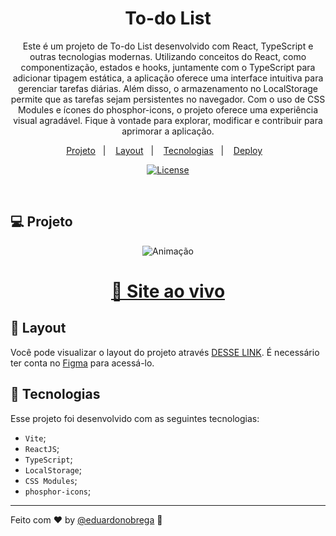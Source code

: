 <h1 align="center">To-do List</h1>

<p align="center">
Este é um projeto de To-do List desenvolvido com React, TypeScript e outras tecnologias modernas. Utilizando conceitos do React, como componentização, estados e hooks, juntamente com o TypeScript para adicionar tipagem estática, a aplicação oferece uma interface intuitiva para gerenciar tarefas diárias. Além disso, o armazenamento no LocalStorage permite que as tarefas sejam persistentes no navegador. Com o uso de CSS Modules e ícones do phosphor-icons, o projeto oferece uma experiência visual agradável. Fique à vontade para explorar, modificar e contribuir para aprimorar a aplicação.
</p>

<p align="center">
  <a href="#-projeto">Projeto</a>&nbsp;&nbsp;&nbsp;|&nbsp;&nbsp;&nbsp;
  <a href="#-layout">Layout</a>&nbsp;&nbsp;&nbsp;|&nbsp;&nbsp;&nbsp;
  <a href="#-tecnologias">Tecnologias</a>&nbsp;&nbsp;&nbsp;|&nbsp;&nbsp;&nbsp;
  <a href="https://todo-list.bohr.io/">Deploy</a>&nbsp;&nbsp;&nbsp;
</p>

<p align="center">
  <a href="https://choosealicense.com/licenses/mit/"><img alt="License" src="https://img.shields.io/static/v1?label=license&message=MIT&color=49AA26&labelColor=000000"></a>
</p>

<br>



## 💻 Projeto

<div align="center">

![Animação](https://github.com/eduardonobrega/to-do-list/assets/87456011/e9aaa3a6-d9f5-4246-814c-2cd429a00577)


</div>

<div align="center">

  <h1><a href="https://todo-list.bohr.io/">👾 Site ao vivo</a></h1> 

</div>

## 🔖 Layout

Você pode visualizar o layout do projeto através [DESSE LINK](https://www.figma.com/file/0n0zDN7zbzhRbaEO74Xesx/ToDo-List/duplicate). É necessário ter conta no [Figma](https://figma.com) para acessá-lo.


## 🚀 Tecnologias

Esse projeto foi desenvolvido com as seguintes tecnologias:
- `Vite`;
- `ReactJS`;
- `TypeScript`;
- `LocalStorage`;
- `CSS Modules`;
- `phosphor-icons`;


---
Feito com ♥ by [@eduardonobrega](https://www.linkedin.com/in/eduardo-nunes-nobrega/) :wave: 
